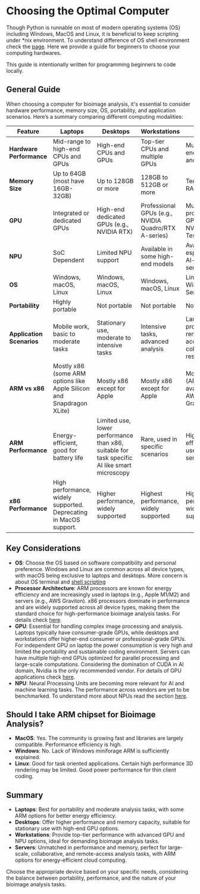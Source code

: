 # Choosing the Optimal Computer

Though Python is runnable on most of modern operating systems (OS) including Windows, MacOS and Linux, it is beneficial to keep scripting under *nix environment. To understand difference of OS shell environment check the [page](../03_advanced_python/shell_scripting.md). Here we provide a guide for beginners to choose your computing hardwares.

This guide is intentionally written for programming beginners to code locally.

## General Guide 

When choosing a computer for bioimage analysis, it's essential to consider hardware performance, memory size, OS, portability, and application scenarios. Here’s a summary comparing different computing modalities:

| Feature                   | Laptops                                  | Desktops                                 | Workstations                             | Servers                                   |
|---------------------------|------------------------------------------|------------------------------------------|------------------------------------------|------------------------------------------|
| **Hardware Performance**  | Mid-range to high-end CPUs and GPUs      | High-end CPUs and GPUs                   | Top-tier CPUs and multiple GPUs          | Multiple high-end CPUs and GPUs          |
| **Memory Size**           | Up to 64GB (most have 16GB-32GB)         | Up to 128GB or more                      | 128GB to 512GB or more                   | Terabytes of RAM                         |
| **GPU**                   | Integrated or dedicated GPUs | High-end dedicated GPUs (e.g., NVIDIA RTX) | Professional GPUs (e.g., NVIDIA Quadro/RTX A-series) | Multiple professional GPUs (e.g., NVIDIA Tesla/Quadro) |
| **NPU**                   | SoC Dependent                | Limited NPU support                      | Available in some high-end models        | Available, especially in AI-optimized servers |
| **OS**                    | Windows, macOS, Linux                    | Windows, macOS, Linux                    | Windows, macOS, Linux                           | Linux, Windows Server                    |
| **Portability**           | Highly portable                          | Not portable                             | Not portable                             | Not portable                             |
| **Application Scenarios** | Mobile work, basic to moderate tasks     | Stationary use, moderate to intensive tasks | Intensive tasks, advanced analysis       | Large-scale projects, remote access, collaborative research |
| **ARM vs x86**            | Mostly x86 (some ARM options like Apple Silicon and Snapdragon XLite) | Mostly x86 except for Apple                               | Mostly x86 except for Apple                               | Mostly x86 (ARM servers available, e.g., AWS Graviton) |
| **ARM Performance**       | Energy-efficient, good for battery life  | Limited use, lower performance than x86, suitable for task specific AI like smart microscopy  | Rare, used in specific scenarios         | High efficiency, used in cloud services  |
| **x86 Performance**       | High performance, widely supported. Deprecating in MacOS support.       | Higher performance, widely supported     | Highest performance, widely supported    | Highest performance, widely supported    |


## Key Considerations
- **OS**: Choose the OS based on software compatibility and personal preference. Windows and Linux are common across all device types, with macOS being exclusive to laptops and desktops. More concern is about OS terminal and [shell scripting](../03_advanced_python/shell_scripting.md)
- **Processor Architecture**: ARM processors are known for energy efficiency and are increasingly used in laptops (e.g., Apple M1/M2) and servers (e.g., AWS Graviton). x86 processors dominate in performance and are widely supported across all device types, making them the standard choice for high-performance bioimage analysis tasks. For details check [here](./arch.md).
- **GPU**: Essential for handling complex image processing and analysis. Laptops typically have consumer-grade GPUs, while desktops and workstations offer higher-end consumer or professional-grade GPUs. For independent GPU on laptop the power consumption is very high and limited the portability and sustainable coding environment.  Servers can have multiple high-end GPUs optimized for parallel processing and large-scale computations. Considering the domination of CUDA in AI domain, Nvidia is the only recommended vendor. For details of GPU applications check [here](./gpu.md).
- **NPU**: Neural Processing Units are becoming more relevant for AI and machine learning tasks. The performance across vendors are yet to be benchmarked. To understand more about NPUs read the section [here](./npu.md).

## Should I take ARM chipset for Bioimage Analysis?
- **MacOS**: Yes. The community is growing fast and libraries are largely compatible. Performance efficiency is high.
- **Windows**: No. Lack of Windows miniforage ARM is sufficiently explained.
- **Linux**: Good for task oriented applications. Certain high performance 3D rendering may be limited. Good power performance for thin client coding.

## Summary
- **Laptops**: Best for portability and moderate analysis tasks, with some ARM options for better energy efficiency.
- **Desktops**: Offer higher performance and memory capacity, suitable for stationary use with high-end GPU options.
- **Workstations**: Provide top-tier performance with advanced GPU and NPU options, ideal for demanding bioimage analysis tasks.
- **Servers**: Unmatched in performance and memory, perfect for large-scale, collaborative, and remote-access analysis tasks, with ARM options for energy-efficient cloud computing.

Choose the appropriate device based on your specific needs, considering the balance between portability, performance, and the nature of your bioimage analysis tasks.